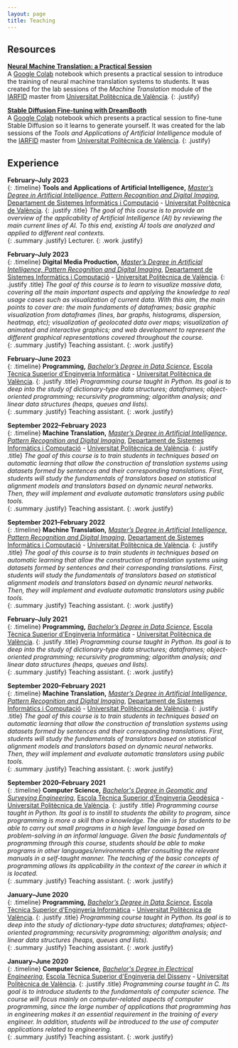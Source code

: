 ```yaml
---
layout: page
title: Teaching
---
```

## Resources
**[Neural Machine Translation: a Practical Session](https://github.com/midobal/nmt-practical-session)** <br />
A [Google Colab](https://colab.research.google.com/) notebook which presents a practical session to introduce the training of neural machine translation systems to students. It was created for the lab sessions of the *Machine Translation* module of the [IARFID](https://www.upv.es/titulaciones/MUIARFID/) master from [Universitat Politècnica de València](https://www.upv.es/en).
{: .justify}

**[Stable Diffusion Fine-tuning with DreamBooth](https://github.com/midobal/sd-fine-tuning-practical-session)** <br />
A [Google Colab](https://colab.research.google.com/) notebook which presents a practical session to fine-tune Stable Diffusion so it learns to generate yourself. It was created for the lab sessions of the *Tools and Applications of Artificial Intelligence* module of the [IARFID](https://www.upv.es/titulaciones/MUIARFID/) master from [Universitat Politècnica de València](https://www.upv.es/en).
{: .justify}

## Experience
**February&ndash;July 2023** <br />
{: .timeline}
**Tools and Applications of Artificial Intelligence,** *[Master’s Degree in Artificial Intelligence, Pattern Recognition and Digital Imaging](http://www.upv.es/titulaciones/MUIARFID/indexi.html)*, [Departament de Sistemes Informàtics i Computació](http://www.upv.es/entidades/DSIC/index.html) - [Universitat Politècnica de València](http://www.upv.es/).
{: .justify .title}
*The goal of this course is to provide an overview of the applicability of Artificial Intelligence (AI) by reviewing the main current lines of AI. To this end, existing AI tools are analyzed and applied to different real contexts.* <br />
{: .summary .justify}
Lecturer.
{: .work .justify}

**February&ndash;July 2023** <br />
{: .timeline}
**Digital Media Production,** *[Master’s Degree in Artificial Intelligence, Pattern Recognition and Digital Imaging](http://www.upv.es/titulaciones/MUIARFID/indexi.html)*, [Departament de Sistemes Informàtics i Computació](http://www.upv.es/entidades/DSIC/index.html) - [Universitat Politècnica de València](http://www.upv.es/).
{: .justify .title}
*The goal of this course is to learn to visualize massive data, covering all the main important aspects and applying the knowledge to real usage cases such as visualization of current data. With this aim, the main points to cover are: the main fundaments of dataframes; basic graphic visualization from dataframes (lines, bar graphs, histograms, dispersion, heatmap, etc); visualization of geolocated data over maps; visualization of animated and interactive graphics; and web development to represent the different graphical representations covered throughout the course.* <br />
{: .summary .justify}
Teaching assistant.
{: .work .justify}

**February&ndash;June 2023** <br />
{: .timeline}
**Programming,** *[Bachelor’s Degree in Data Science](http://www.upv.es/titulaciones/GCD/indexi.html)*, [Escola Tècnica Superior d'Enginyeria Informàtica](https://www.inf.upv.es/www/etsinf/en/) - [Universitat Politècnica de València](http://www.upv.es/).
{: .justify .title}
*Programming course taught in Python. Its goal is to deep into the study of dictionary-type data structures; dataframes; object-oriented programming; recursivity programming; algorithm analysis; and linear data structures (heaps, queues and lists).* <br />
{: .summary .justify}
Teaching assistant.
{: .work .justify}

**September 2022&ndash;February 2023** <br />
{: .timeline}
**Machine Translation,** *[Master’s Degree in Artificial Intelligence, Pattern Recognition and Digital Imaging](http://www.upv.es/titulaciones/MUIARFID/indexi.html)*, [Departament de Sistemes Informàtics i Computació](http://www.upv.es/entidades/DSIC/index.html) - [Universitat Politècnica de València](http://www.upv.es/).
{: .justify .title}
*The goal of this course is to train students in techniques based on automatic learning that allow the construction of translation systems using datasets formed by sentences and their corresponding translations. First, students will study the fundamentals of translators based on statistical alignment models and translators based on dynamic neural networks. Then, they will implement and evaluate automatic translators using public tools.* <br />
{: .summary .justify}
Teaching assistant.
{: .work .justify}

**September 2021&ndash;February 2022** <br />
{: .timeline}
**Machine Translation,** *[Master’s Degree in Artificial Intelligence, Pattern Recognition and Digital Imaging](http://www.upv.es/titulaciones/MUIARFID/indexi.html)*, [Departament de Sistemes Informàtics i Computació](http://www.upv.es/entidades/DSIC/index.html) - [Universitat Politècnica de València](http://www.upv.es/).
{: .justify .title}
*The goal of this course is to train students in techniques based on automatic learning that allow the construction of translation systems using datasets formed by sentences and their corresponding translations. First, students will study the fundamentals of translators based on statistical alignment models and translators based on dynamic neural networks. Then, they will implement and evaluate automatic translators using public tools.* <br />
{: .summary .justify}
Teaching assistant.
{: .work .justify}

**February&ndash;July 2021** <br />
{: .timeline}
**Programming,** *[Bachelor’s Degree in Data Science](http://www.upv.es/titulaciones/GCD/indexi.html)*, [Escola Tècnica Superior d'Enginyeria Informàtica](https://www.inf.upv.es/www/etsinf/en/) - [Universitat Politècnica de València](http://www.upv.es/).
{: .justify .title}
*Programming course taught in Python. Its goal is to deep into the study of dictionary-type data structures; dataframes; object-oriented programming; recursivity programming; algorithm analysis; and linear data structures (heaps, queues and lists).* <br />
{: .summary .justify}
Teaching assistant.
{: .work .justify}

**September 2020&ndash;February 2021** <br />
{: .timeline}
**Machine Translation,** *[Master’s Degree in Artificial Intelligence, Pattern Recognition and Digital Imaging](http://www.upv.es/titulaciones/MUIARFID/indexi.html)*, [Departament de Sistemes Informàtics i Computació](http://www.upv.es/entidades/DSIC/index.html) - [Universitat Politècnica de València](http://www.upv.es/).
{: .justify .title}
*The goal of this course is to train students in techniques based on automatic learning that allow the construction of translation systems using datasets formed by sentences and their corresponding translations. First, students will study the fundamentals of translators based on statistical alignment models and translators based on dynamic neural networks. Then, they will implement and evaluate automatic translators using public tools.* <br />
{: .summary .justify}
Teaching assistant.
{: .work .justify}

**September 2020&ndash;February 2021** <br />
{: .timeline}
**Computer Science,** *[Bachelor's Degree in Geomatic and Surveying Engineering](http://www.upv.es/titulaciones/GIGT/indexi.html)*, [Escola Tècnica Superior d'Enginyeria Geodèsica](http://www.upv.es/entidades/ETSIGCT/index-en.html) - [Universitat Politècnica de València](http://www.upv.es/).
{: .justify .title}
*Programming course taught in Python. Its goal is to instill to students the ability to program, since programming is more a skill than a knowledge. The aim is for students to be able to carry out small programs in a high level language based on problem-solving in an informal language. Given the basic fundamentals of programming through this course, students should be able to make programs in other languages/environments after consulting the relevant manuals in a self-taught manner. The teaching of the basic concepts of programming allows its applicability in the context of the career in which it is located.* <br />
{: .summary .justify}
Teaching assistant.
{: .work .justify}

**January&ndash;June 2020** <br />
{: .timeline}
**Programming,** *[Bachelor’s Degree in Data Science](http://www.upv.es/titulaciones/GCD/indexi.html)*, [Escola Tècnica Superior d'Enginyeria Informàtica](https://www.inf.upv.es/www/etsinf/en/) - [Universitat Politècnica de València](http://www.upv.es/).
{: .justify .title}
*Programming course taught in Python. Its goal is to deep into the study of dictionary-type data structures; dataframes; object-oriented programming; recursivity programming; algorithm analysis; and linear data structures (heaps, queues and lists).* <br />
{: .summary .justify}
Teaching assistant.
{: .work .justify}

**January&ndash;June 2020** <br />
{: .timeline}
**Computer Science,** *[Bachelor's Degree in Electrical Engineering](http://www.upv.es/titulaciones/GIEL/)*, [Escola Tècnica Superior d'Enginyeria del Disseny](http://www.upv.es/entidades/ETSID/) - [Universitat Politècnica de València](http://www.upv.es/).
{: .justify .title}
*Programming course taught in C. Its goal is to introduce students to the fundamentals of computer science. The course will focus mainly on computer-related aspects of computer programming, since the large number of applications that programming has in engineering makes it an essential requirement in the training of every engineer. In addition, students will be introduced to the use of computer applications related to engineering.* <br />
{: .summary .justify}
Teaching assistant.
{: .work .justify}
